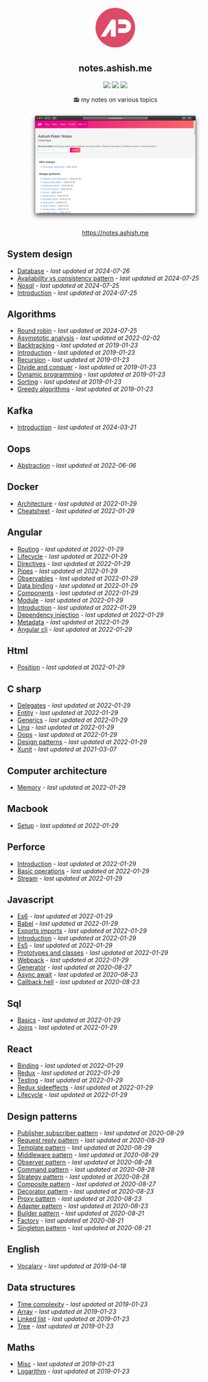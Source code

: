 <p align="center">
  <img src="https://raw.githubusercontent.com/ashishdotme/assets/master/logo.png" alt="drawing" width="100"/>
</p>

<h2 align="center">notes.ashish.me</h2>

<p align="center">
    <a href="https://img.shields.io/website?style=for-the-badge&url=https%3A%2F%2Fnotes.ashish.me"><img src="https://img.shields.io/website?style=for-the-badge&url=https%3A%2F%2Fnotes.ashish.me"></a>
<a href="https://img.shields.io/github/last-commit/ashishdotme/notes?style=for-the-badge"><img src="https://img.shields.io/github/last-commit/ashishdotme/notes?style=for-the-badge"></a>
<a href="https://img.shields.io/github/workflow/status/ashishdotme/notes/Build%20notes.ashish.me/master?style=for-the-badge"><img src="https://img.shields.io/github/workflow/status/ashishdotme/notes/Build%20notes.ashish.me/master?style=for-the-badge"></a>
</p>

<p align="center">📻 my notes on various topics</p>
<div style='margin:0 auto;width:80%;'>
  <img src="./.github/assets/notes-screen.png" alt="screenshot"/>
</div>
<p align="center"><a href="https://notes.ashish.me">https://notes.ashish.me</a></p>

<!-- index starts -->
## System design

* [Database](https://github.com/ashishdotme/notes/blob/master/system-design/database.md) - *last updated at 2024-07-26*
* [Availability vs consistency pattern](https://github.com/ashishdotme/notes/blob/master/system-design/availability-vs-consistency-pattern.md) - *last updated at 2024-07-25*
* [Nosql](https://github.com/ashishdotme/notes/blob/master/system-design/nosql.md) - *last updated at 2024-07-25*
* [Introduction](https://github.com/ashishdotme/notes/blob/master/system-design/Introduction.md) - *last updated at 2024-07-25*

## Algorithms

* [Round robin](https://github.com/ashishdotme/notes/blob/master/algorithms/round-robin.md) - *last updated at 2024-07-25*
* [Asymptotic analysis](https://github.com/ashishdotme/notes/blob/master/algorithms/asymptotic-analysis.md) - *last updated at 2022-02-02*
* [Backtracking](https://github.com/ashishdotme/notes/blob/master/algorithms/backtracking.md) - *last updated at 2019-01-23*
* [Introduction](https://github.com/ashishdotme/notes/blob/master/algorithms/introduction.md) - *last updated at 2019-01-23*
* [Recursion](https://github.com/ashishdotme/notes/blob/master/algorithms/recursion.md) - *last updated at 2019-01-23*
* [Divide and conquer](https://github.com/ashishdotme/notes/blob/master/algorithms/divide-and-conquer.md) - *last updated at 2019-01-23*
* [Dynamic programming](https://github.com/ashishdotme/notes/blob/master/algorithms/dynamic-programming.md) - *last updated at 2019-01-23*
* [Sorting](https://github.com/ashishdotme/notes/blob/master/algorithms/sorting.md) - *last updated at 2019-01-23*
* [Greedy algorithms](https://github.com/ashishdotme/notes/blob/master/algorithms/greedy-algorithms.md) - *last updated at 2019-01-23*

## Kafka

* [Introduction](https://github.com/ashishdotme/notes/blob/master/kafka/introduction.md) - *last updated at 2024-03-21*

## Oops

* [Abstraction](https://github.com/ashishdotme/notes/blob/master/oops/abstraction.md) - *last updated at 2022-06-06*

## Docker

* [Architecture](https://github.com/ashishdotme/notes/blob/master/docker/architecture.md) - *last updated at 2022-01-29*
* [Cheatsheet](https://github.com/ashishdotme/notes/blob/master/docker/cheatsheet.md) - *last updated at 2022-01-29*

## Angular

* [Routing](https://github.com/ashishdotme/notes/blob/master/angular/routing.md) - *last updated at 2022-01-29*
* [Lifecycle](https://github.com/ashishdotme/notes/blob/master/angular/lifecycle.md) - *last updated at 2022-01-29*
* [Directives](https://github.com/ashishdotme/notes/blob/master/angular/directives.md) - *last updated at 2022-01-29*
* [Pipes](https://github.com/ashishdotme/notes/blob/master/angular/pipes.md) - *last updated at 2022-01-29*
* [Observables](https://github.com/ashishdotme/notes/blob/master/angular/observables.md) - *last updated at 2022-01-29*
* [Data binding](https://github.com/ashishdotme/notes/blob/master/angular/data-binding.md) - *last updated at 2022-01-29*
* [Components](https://github.com/ashishdotme/notes/blob/master/angular/components.md) - *last updated at 2022-01-29*
* [Module](https://github.com/ashishdotme/notes/blob/master/angular/module.md) - *last updated at 2022-01-29*
* [Introduction](https://github.com/ashishdotme/notes/blob/master/angular/introduction.md) - *last updated at 2022-01-29*
* [Dependency injection](https://github.com/ashishdotme/notes/blob/master/angular/dependency-injection.md) - *last updated at 2022-01-29*
* [Metadata](https://github.com/ashishdotme/notes/blob/master/angular/metadata.md) - *last updated at 2022-01-29*
* [Angular cli](https://github.com/ashishdotme/notes/blob/master/angular/angular-cli.md) - *last updated at 2022-01-29*

## Html

* [Position](https://github.com/ashishdotme/notes/blob/master/html/position.md) - *last updated at 2022-01-29*

## C sharp

* [Delegates](https://github.com/ashishdotme/notes/blob/master/c-sharp/delegates.md) - *last updated at 2022-01-29*
* [Entity](https://github.com/ashishdotme/notes/blob/master/c-sharp/entity.md) - *last updated at 2022-01-29*
* [Generics](https://github.com/ashishdotme/notes/blob/master/c-sharp/generics.md) - *last updated at 2022-01-29*
* [Linq](https://github.com/ashishdotme/notes/blob/master/c-sharp/linq.md) - *last updated at 2022-01-29*
* [Oops](https://github.com/ashishdotme/notes/blob/master/c-sharp/oops.md) - *last updated at 2022-01-29*
* [Design patterns](https://github.com/ashishdotme/notes/blob/master/c-sharp/design-patterns.md) - *last updated at 2022-01-29*
* [Xunit](https://github.com/ashishdotme/notes/blob/master/c-sharp/xunit.md) - *last updated at 2021-03-07*

## Computer architecture

* [Memory](https://github.com/ashishdotme/notes/blob/master/computer-architecture/memory.md) - *last updated at 2022-01-29*

## Macbook

* [Setup](https://github.com/ashishdotme/notes/blob/master/macbook/setup.md) - *last updated at 2022-01-29*

## Perforce

* [Introduction](https://github.com/ashishdotme/notes/blob/master/perforce/introduction.md) - *last updated at 2022-01-29*
* [Basic operations](https://github.com/ashishdotme/notes/blob/master/perforce/basic-operations.md) - *last updated at 2022-01-29*
* [Stream](https://github.com/ashishdotme/notes/blob/master/perforce/stream.md) - *last updated at 2022-01-29*

## Javascript

* [Es6](https://github.com/ashishdotme/notes/blob/master/javascript/es6.md) - *last updated at 2022-01-29*
* [Babel](https://github.com/ashishdotme/notes/blob/master/javascript/babel.md) - *last updated at 2022-01-29*
* [Exports imports](https://github.com/ashishdotme/notes/blob/master/javascript/exports-imports.md) - *last updated at 2022-01-29*
* [Introduction](https://github.com/ashishdotme/notes/blob/master/javascript/introduction.md) - *last updated at 2022-01-29*
* [Es5](https://github.com/ashishdotme/notes/blob/master/javascript/es5.md) - *last updated at 2022-01-29*
* [Prototypes and classes](https://github.com/ashishdotme/notes/blob/master/javascript/prototypes-and-classes.md) - *last updated at 2022-01-29*
* [Webpack](https://github.com/ashishdotme/notes/blob/master/javascript/webpack.md) - *last updated at 2022-01-29*
* [Generator](https://github.com/ashishdotme/notes/blob/master/javascript/generator.md) - *last updated at 2020-08-27*
* [Async await](https://github.com/ashishdotme/notes/blob/master/javascript/async-await.md) - *last updated at 2020-08-23*
* [Callback hell](https://github.com/ashishdotme/notes/blob/master/javascript/callback-hell.md) - *last updated at 2020-08-23*

## Sql

* [Basics](https://github.com/ashishdotme/notes/blob/master/sql/basics.md) - *last updated at 2022-01-29*
* [Joins](https://github.com/ashishdotme/notes/blob/master/sql/joins.md) - *last updated at 2022-01-29*

## React

* [Binding](https://github.com/ashishdotme/notes/blob/master/react/binding.md) - *last updated at 2022-01-29*
* [Redux](https://github.com/ashishdotme/notes/blob/master/react/redux.md) - *last updated at 2022-01-29*
* [Testing](https://github.com/ashishdotme/notes/blob/master/react/testing.md) - *last updated at 2022-01-29*
* [Redux sideeffects](https://github.com/ashishdotme/notes/blob/master/react/redux-sideeffects.md) - *last updated at 2022-01-29*
* [Lifecycle](https://github.com/ashishdotme/notes/blob/master/react/lifecycle.md) - *last updated at 2022-01-29*

## Design patterns

* [Publisher subscriber pattern](https://github.com/ashishdotme/notes/blob/master/design-patterns/publisher-subscriber-pattern.md) - *last updated at 2020-08-29*
* [Request reply pattern](https://github.com/ashishdotme/notes/blob/master/design-patterns/request-reply-pattern.md) - *last updated at 2020-08-29*
* [Template pattern](https://github.com/ashishdotme/notes/blob/master/design-patterns/template-pattern.md) - *last updated at 2020-08-29*
* [Middleware pattern](https://github.com/ashishdotme/notes/blob/master/design-patterns/middleware-pattern.md) - *last updated at 2020-08-29*
* [Observer pattern](https://github.com/ashishdotme/notes/blob/master/design-patterns/observer-pattern.md) - *last updated at 2020-08-28*
* [Command pattern](https://github.com/ashishdotme/notes/blob/master/design-patterns/command-pattern.md) - *last updated at 2020-08-28*
* [Strategy pattern](https://github.com/ashishdotme/notes/blob/master/design-patterns/strategy-pattern.md) - *last updated at 2020-08-28*
* [Composite pattern](https://github.com/ashishdotme/notes/blob/master/design-patterns/composite-pattern.md) - *last updated at 2020-08-27*
* [Decorator pattern](https://github.com/ashishdotme/notes/blob/master/design-patterns/decorator-pattern.md) - *last updated at 2020-08-23*
* [Proxy pattern](https://github.com/ashishdotme/notes/blob/master/design-patterns/proxy-pattern.md) - *last updated at 2020-08-23*
* [Adapter pattern](https://github.com/ashishdotme/notes/blob/master/design-patterns/adapter-pattern.md) - *last updated at 2020-08-23*
* [Builder pattern](https://github.com/ashishdotme/notes/blob/master/design-patterns/builder-pattern.md) - *last updated at 2020-08-21*
* [Factory](https://github.com/ashishdotme/notes/blob/master/design-patterns/factory.md) - *last updated at 2020-08-21*
* [Singleton pattern](https://github.com/ashishdotme/notes/blob/master/design-patterns/singleton-pattern.md) - *last updated at 2020-08-21*

## English

* [Vocalary](https://github.com/ashishdotme/notes/blob/master/english/vocalary.md) - *last updated at 2019-04-18*

## Data structures

* [Time complexity](https://github.com/ashishdotme/notes/blob/master/data-structures/time-complexity.md) - *last updated at 2019-01-23*
* [Array](https://github.com/ashishdotme/notes/blob/master/data-structures/array.md) - *last updated at 2019-01-23*
* [Linked list](https://github.com/ashishdotme/notes/blob/master/data-structures/linked-list.md) - *last updated at 2019-01-23*
* [Tree](https://github.com/ashishdotme/notes/blob/master/data-structures/tree.md) - *last updated at 2019-01-23*

## Maths

* [Misc](https://github.com/ashishdotme/notes/blob/master/maths/misc.md) - *last updated at 2019-01-23*
* [Logarithm](https://github.com/ashishdotme/notes/blob/master/maths/logarithm.md) - *last updated at 2019-01-23*
<!-- index ends -->
